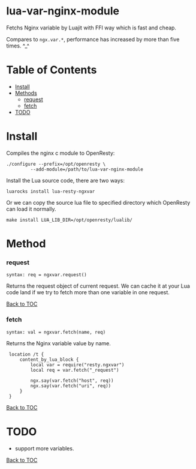 lua-var-nginx-module
====================

Fetchs Nginx variable by Luajit with FFI way which is fast and cheap.

Compares to `ngx.var.*`, performance has increased by more than five times. ^_^


Table of Contents
=================
* [Install](#install)
* [Methods](#methods)
    * [request](#request)
    * [fetch](#fetch)
* [TODO](#todo)


Install
=======

Compiles the nginx c module to OpenResty:

```shell
./configure --prefix=/opt/openresty \
         --add-module=/path/to/lua-var-nginx-module
```

Install the Lua source code, there are two ways:

```shell
luarocks install lua-resty-ngxvar
```

Or we can copy the source lua file to specified directory which OpenResty can
load it normally.

```shell
make install LUA_LIB_DIR=/opt/openresty/lualib/
```

Method
======

### request

`syntax: req = ngxvar.request()`

Returns the request object of current request. We can cache it at your Lua code
land if we try to fetch more than one variable in one request.

[Back to TOC](#table-of-contents)

### fetch

`syntax: val = ngxvar.fetch(name, req)`

Returns the Nginx variable value by name.

```nginx
 location /t {
     content_by_lua_block {
         local var = require("resty.ngxvar")
         local req = var.fetch("_request")

         ngx.say(var.fetch("host", req))
         ngx.say(var.fetch("uri", req))
     }
 }
```

[Back to TOC](#table-of-contents)

TODO
====

* support more variables.

[Back to TOC](#table-of-contents)
